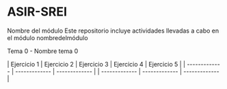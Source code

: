 # ASIR-SREI
Nombre del módulo
Este repositorio incluye actividades llevadas a cabo en el módulo nombredelmódulo


Tema 0 - Nombre tema 0

|  Ejercicio 1  | Ejercicio 2   | Ejercicio  3  |  Ejercicio 4  | Ejercicio 5   |
| ------------- | ------------- | ------------- |
| ------------- | ------------- | ------------- |


